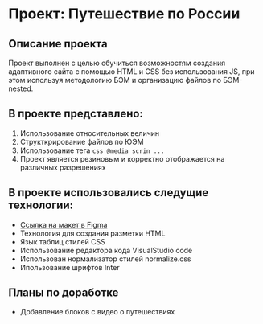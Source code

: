 # Проект: Путешествие по России

## Описание проекта

Проект выполнен с целью обучиться возможностям создания адаптивного сайта с помощью HTML и CSS без использования JS, при этом используя методологию БЭМ и организацию файлов по БЭМ-nested.

## В проекте представлено:

1. Использование относительных величин
2. Структкрирование файлов по ЮЭМ
3. Использование тега ```css @media scrin ...```
4. Проект является резиновым и корректно отображается на различных разрешениях

 ## В проекте использовались следущие технологии:

* [Ссылка на макет в Figma](https://www.figma.com/file/5S2WSbEFL6awjVWJ0NWL8Q/Sprint-3_-Russia-_-desktop-mobile?node-id=28503%3A0)
* Технология для создания разметки HTML
* Язык таблиц стилей CSS
* Использование редактора кода VisualStudio code
* Использован нормализатор стилей normalize.css
* Ипользование шрифтов Inter

## Планы по доработке

* Добавление блоков с видео о путешествиях
